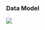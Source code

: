 ### Data Model

![](http://www.plantuml.com/plantuml/proxy?cache=no&src=https://raw.github.io/oleksandrblazhko/ai-215-korchakovskij/blob/with_laboratory_work_7/2-SoftwareDesign/2.7-PlantUML/DataModel.puml)
